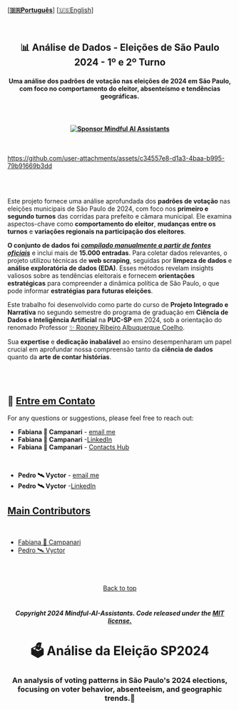 <br>

\[**[🇧🇷Português](README.pt_BR.md)**\] \[[🇺🇸English](README.md)\]

  <!--  START HEADER  -->

<br>

  <!--  START HEADER  -->
## <p align="center">    📊 Análise de Dados - Eleições de São Paulo 2024 - 1º e 2º Turno
#### <p align="center">  Uma análise dos padrões de votação nas eleições de 2024 em São Paulo, com foco no comportamento do eleitor, absenteísmo e tendências geográficas.

<br>

#### <p align="center"> [![Sponsor Mindful AI Assistants](https://img.shields.io/badge/Sponsor-Mindful%20AI%20%20Assistants-brightgreen?logo=GitHub)](https://github.com/sponsors/Mindful-AI-Assistants)

<br>

https://github.com/user-attachments/assets/c34557e8-d1a3-4baa-b995-79b91669b3dd
  
 <br><br>

Este projeto fornece uma análise aprofundada dos **padrões de votação** nas eleições municipais de São Paulo de 2024, com foco nos **primeiro e segundo turnos** das corridas para prefeito e câmara municipal. Ele examina aspectos-chave como **comportamento do eleitor**, **mudanças entre os turnos** e **variações regionais na participação dos eleitores**.

**O conjunto de dados foi [***compilado manualmente a partir de fontes oficiais***]()** e inclui mais de **15.000 entradas**. Para coletar dados relevantes, o projeto utilizou técnicas de **web scraping**, seguidas por **limpeza de dados** e **análise exploratória de dados (EDA)**. Esses métodos revelam insights valiosos sobre as tendências eleitorais e fornecem **orientações estratégicas** para compreender a dinâmica política de São Paulo, o que pode informar **estratégias para futuras eleições**.


Este trabalho foi desenvolvido como parte do curso de **Projeto Integrado e Narrativa** no segundo semestre do programa de graduação em **Ciência de Dados e Inteligência Artificial** na **PUC-SP** em 2024, sob a orientação do renomado Professor [✨ Rooney Ribeiro Albuquerque Coelho](https://www.linkedin.com/in/rooney-coelho-320857182/).

Sua **expertise** e **dedicação inabalável** ao ensino desempenharam um papel crucial em aprofundar nossa compreensão tanto da **ciência de dados** quanto da **arte de contar histórias**.


 <br><br>  

<!--  START BODY  -->



















## 💌 [Entre em Contato]()

For any questions or suggestions, please feel free to reach out:

- **Fabiana 🚀 Campanari** - [email me](mailto:fabicampanari@proton.me)
- **Fabiana 🚀 Campanari** -[LinkedIn](https://www.linkedin.com/in/fabiana-campanari/)
- **Fabiana 🚀 Campanari** - [Contacts Hub](https://linktr.ee/fabianacampanari)

<br>  

- **Pedro 🛰️  Vyctor** - [email me](mailto:pedro.vyctor00@gmail.com)
- **Pedro 🛰️  Vyctor** -[LinkedIn](https://www.linkedin.com/in/pedro-vyctor-almeida-285b89273?lipi=urn%3Ali%3Apage%3Ad_flagship3_profile_view_base_contact_details%3BJmPKs0gjS4Sqzuw1d2%2FMjg%3D%3D)

 

## [Main Contributors]() 

<br>

- [Fabiana 🚀 Campanari](https://github.com/FabianaCampanari)
- [Pedro 🛰️ Vyctor](https://github.com/ppvyctor)


<br><br>

<p align="center"> <a href="#Top">Back to top</a>

#
 
##### <p align="center">Copyright 2024 Mindful-AI-Assistants. Code released under the  [MIT license.]( https://github.com/Mindful-AI-Assistants/.github/blob/ad6948fdec771e022d49cd96f99024fcc7f1106a/LICENSE)

# <p align="center"> 🗳 Análise da Eleição SP2024 
### <p align="center"> An analysis of voting patterns in São Paulo's 2024 elections, focusing on voter behavior, absenteeism, and geographic trends.📍
 

